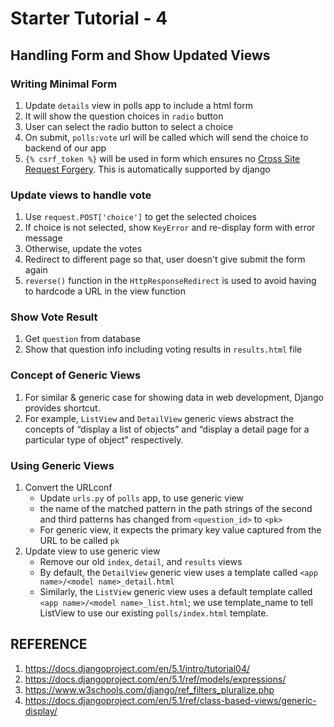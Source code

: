 # Starter Tutorial - 4

## Handling Form and Show Updated Views

### Writing Minimal Form
1. Update `details` view in polls app to include a html form
2. It will show the question choices in `radio` button
3. User can select the radio button to select a choice
4. On submit, `polls:vote` url will be called which will send the choice to backend of our app
5. `{% csrf_token %}` will be used in form which ensures no [Cross Site Request Forgery]((https://portswigger.net/web-security/csrf)). This is automatically supported by django

### Update views to handle vote
1. Use `request.POST['choice']` to get the selected choices
2. If choice is not selected, show `KeyError` and re-display form with error message
3. Otherwise, update the votes
4. Redirect to different page so that, user doesn't give submit the form again
5. `reverse()` function in the `HttpResponseRedirect` is used to avoid having to hardcode a URL in the view function

### Show Vote Result
1. Get `question` from database
2. Show that question info including voting results in `results.html` file

### Concept of Generic Views
1. For similar & generic case for showing data in web development, Django provides shortcut.
2. For example, `ListView` and `DetailView` generic views abstract the concepts of “display a list of objects” and “display a detail page for a particular type of object” respectively.

### Using Generic Views
1. Convert the URLconf
   - Update `urls.py` of `polls` app, to use generic view
   - the name of the matched pattern in the path strings of the second and  third patterns has changed from `<question_id>` to `<pk>`
   - For generic view, it expects the primary key value captured from the URL to be called `pk`
2. Update view to use generic view
   - Remove our old `index`, `detail`, and `results` views
   - By default, the `DetailView` generic view uses a template called `<app name>/<model name>_detail.html`
   - Similarly, the `ListView` generic view uses a default template called `<app name>/<model name>_list.html`; we use template_name to tell ListView to use our existing `polls/index.html` template.


## REFERENCE
1. https://docs.djangoproject.com/en/5.1/intro/tutorial04/
2. https://docs.djangoproject.com/en/5.1/ref/models/expressions/
3. https://www.w3schools.com/django/ref_filters_pluralize.php
4. https://docs.djangoproject.com/en/5.1/ref/class-based-views/generic-display/
